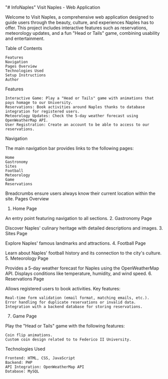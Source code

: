 "# InfoNaples" 
Visit Naples - Web Application

Welcome to Visit Naples, a comprehensive web application designed to guide users through the beauty, culture, and experiences Naples has to offer. This project includes interactive features such as reservations, meteorology updates, and a fun "Head or Tails" game, combining usability and entertainment.

Table of Contents

    Features
    Navigation
    Pages Overview
    Technologies Used
    Setup Instructions
    Author

Features

    Interactive Game: Play a "Head or Tails" game with animations that pays homage to our University.
    Reservations: Book activities around Naples thanks to database integration for registered users.
    Meteorology Updates: Check the 5-day weather forecast using OpenWeatherMap API.
    User Registration: Create an account to be able to access to our reservations.

Navigation

The main navigation bar provides links to the following pages:

    Home
    Gastronomy
    Sites
    Football
    Meteorology
    Game
    Reservations

Breadcrumbs ensure users always know their current location within the site.
Pages Overview
1. Home Page

An entry point featuring navigation to all sections.
2. Gastronomy Page

Discover Naples' culinary heritage with detailed descriptions and images.
3. Sites Page

Explore Naples' famous landmarks and attractions.
4. Football Page

Learn about Naples' football history and its connection to the city's culture.
5. Meteorology Page

Provides a 5-day weather forecast for Naples using the OpenWeatherMap API. Displays conditions like temperature, humidity, and wind speed.
6. Reservations Page

Allows registered users to book activities. Key features:

    Real-time form validation (email format, matching emails, etc.).
    Error handling for duplicate reservations or invalid data.
    Integration with a backend database for storing reservations.

7. Game Page

Play the "Head or Tails" game with the following features:

    Coin flip animations.
    Custom coin design related to to Federico II University.

Technologies Used

    Frontend: HTML, CSS, JavaScript
    Backend: PHP 
    API Integration: OpenWeatherMap API 
    Database: MySQL
